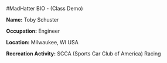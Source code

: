 #MadHatter BIO - (Class Demo)

**Name:** Toby Schuster

**Occupation:** Engineer

**Location:** Milwaukee, WI USA

**Recreation Activity:** SCCA (Sports Car Club of America) Racing
